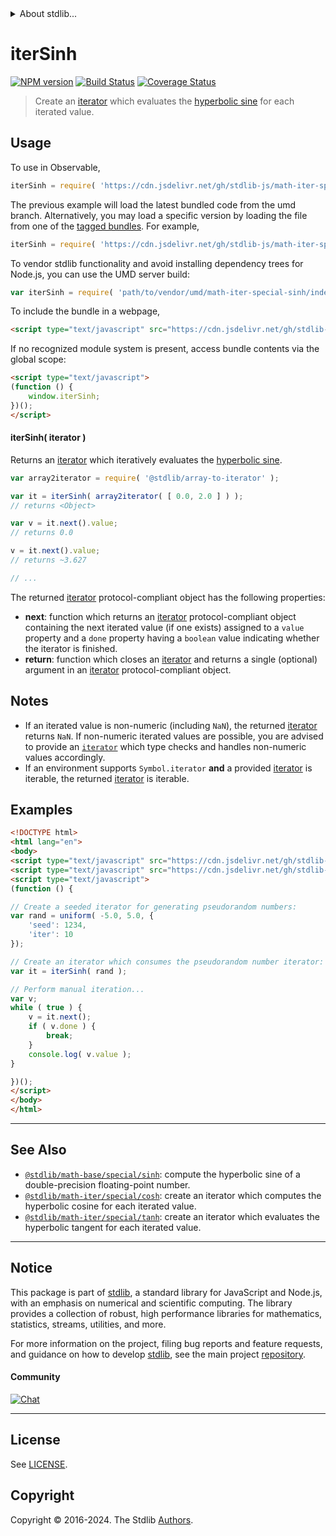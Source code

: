 <!--

@license Apache-2.0

Copyright (c) 2020 The Stdlib Authors.

Licensed under the Apache License, Version 2.0 (the "License");
you may not use this file except in compliance with the License.
You may obtain a copy of the License at

   http://www.apache.org/licenses/LICENSE-2.0

Unless required by applicable law or agreed to in writing, software
distributed under the License is distributed on an "AS IS" BASIS,
WITHOUT WARRANTIES OR CONDITIONS OF ANY KIND, either express or implied.
See the License for the specific language governing permissions and
limitations under the License.

-->


<details>
  <summary>
    About stdlib...
  </summary>
  <p>We believe in a future in which the web is a preferred environment for numerical computation. To help realize this future, we've built stdlib. stdlib is a standard library, with an emphasis on numerical and scientific computation, written in JavaScript (and C) for execution in browsers and in Node.js.</p>
  <p>The library is fully decomposable, being architected in such a way that you can swap out and mix and match APIs and functionality to cater to your exact preferences and use cases.</p>
  <p>When you use stdlib, you can be absolutely certain that you are using the most thorough, rigorous, well-written, studied, documented, tested, measured, and high-quality code out there.</p>
  <p>To join us in bringing numerical computing to the web, get started by checking us out on <a href="https://github.com/stdlib-js/stdlib">GitHub</a>, and please consider <a href="https://opencollective.com/stdlib">financially supporting stdlib</a>. We greatly appreciate your continued support!</p>
</details>

# iterSinh

[![NPM version][npm-image]][npm-url] [![Build Status][test-image]][test-url] [![Coverage Status][coverage-image]][coverage-url] <!-- [![dependencies][dependencies-image]][dependencies-url] -->

> Create an [iterator][mdn-iterator-protocol] which evaluates the [hyperbolic sine][@stdlib/math/base/special/sinh] for each iterated value.

<!-- Section to include introductory text. Make sure to keep an empty line after the intro `section` element and another before the `/section` close. -->

<section class="intro">

</section>

<!-- /.intro -->

<!-- Package usage documentation. -->



<section class="usage">

## Usage

To use in Observable,

```javascript
iterSinh = require( 'https://cdn.jsdelivr.net/gh/stdlib-js/math-iter-special-sinh@umd/browser.js' )
```
The previous example will load the latest bundled code from the umd branch. Alternatively, you may load a specific version by loading the file from one of the [tagged bundles](https://github.com/stdlib-js/math-iter-special-sinh/tags). For example,

```javascript
iterSinh = require( 'https://cdn.jsdelivr.net/gh/stdlib-js/math-iter-special-sinh@v0.2.0-umd/browser.js' )
```

To vendor stdlib functionality and avoid installing dependency trees for Node.js, you can use the UMD server build:

```javascript
var iterSinh = require( 'path/to/vendor/umd/math-iter-special-sinh/index.js' )
```

To include the bundle in a webpage,

```html
<script type="text/javascript" src="https://cdn.jsdelivr.net/gh/stdlib-js/math-iter-special-sinh@umd/browser.js"></script>
```

If no recognized module system is present, access bundle contents via the global scope:

```html
<script type="text/javascript">
(function () {
    window.iterSinh;
})();
</script>
```

#### iterSinh( iterator )

Returns an [iterator][mdn-iterator-protocol] which iteratively evaluates the [hyperbolic sine][@stdlib/math/base/special/sinh].

```javascript
var array2iterator = require( '@stdlib/array-to-iterator' );

var it = iterSinh( array2iterator( [ 0.0, 2.0 ] ) );
// returns <Object>

var v = it.next().value;
// returns 0.0

v = it.next().value;
// returns ~3.627

// ...
```

The returned [iterator][mdn-iterator-protocol] protocol-compliant object has the following properties:

-   **next**: function which returns an [iterator][mdn-iterator-protocol] protocol-compliant object containing the next iterated value (if one exists) assigned to a `value` property and a `done` property having a `boolean` value indicating whether the iterator is finished.
-   **return**: function which closes an [iterator][mdn-iterator-protocol] and returns a single (optional) argument in an [iterator][mdn-iterator-protocol] protocol-compliant object.

</section>

<!-- /.usage -->

<!-- Package usage notes. Make sure to keep an empty line after the `section` element and another before the `/section` close. -->

<section class="notes">

## Notes

-   If an iterated value is non-numeric (including `NaN`), the returned [iterator][mdn-iterator-protocol] returns `NaN`. If non-numeric iterated values are possible, you are advised to provide an [`iterator`][mdn-iterator-protocol] which type checks and handles non-numeric values accordingly.
-   If an environment supports `Symbol.iterator` **and** a provided [iterator][mdn-iterator-protocol] is iterable, the returned [iterator][mdn-iterator-protocol] is iterable.

</section>

<!-- /.notes -->

<!-- Package usage examples. -->

<section class="examples">

## Examples

<!-- eslint no-undef: "error" -->

```html
<!DOCTYPE html>
<html lang="en">
<body>
<script type="text/javascript" src="https://cdn.jsdelivr.net/gh/stdlib-js/random-iter-uniform@umd/browser.js"></script>
<script type="text/javascript" src="https://cdn.jsdelivr.net/gh/stdlib-js/math-iter-special-sinh@umd/browser.js"></script>
<script type="text/javascript">
(function () {

// Create a seeded iterator for generating pseudorandom numbers:
var rand = uniform( -5.0, 5.0, {
    'seed': 1234,
    'iter': 10
});

// Create an iterator which consumes the pseudorandom number iterator:
var it = iterSinh( rand );

// Perform manual iteration...
var v;
while ( true ) {
    v = it.next();
    if ( v.done ) {
        break;
    }
    console.log( v.value );
}

})();
</script>
</body>
</html>
```

</section>

<!-- /.examples -->

<!-- Section to include cited references. If references are included, add a horizontal rule *before* the section. Make sure to keep an empty line after the `section` element and another before the `/section` close. -->

<section class="references">

</section>

<!-- /.references -->

<!-- Section for related `stdlib` packages. Do not manually edit this section, as it is automatically populated. -->

<section class="related">

* * *

## See Also

-   <span class="package-name">[`@stdlib/math-base/special/sinh`][@stdlib/math/base/special/sinh]</span><span class="delimiter">: </span><span class="description">compute the hyperbolic sine of a double-precision floating-point number.</span>
-   <span class="package-name">[`@stdlib/math-iter/special/cosh`][@stdlib/math/iter/special/cosh]</span><span class="delimiter">: </span><span class="description">create an iterator which computes the hyperbolic cosine for each iterated value.</span>
-   <span class="package-name">[`@stdlib/math-iter/special/tanh`][@stdlib/math/iter/special/tanh]</span><span class="delimiter">: </span><span class="description">create an iterator which evaluates the hyperbolic tangent for each iterated value.</span>

</section>

<!-- /.related -->

<!-- Section for all links. Make sure to keep an empty line after the `section` element and another before the `/section` close. -->


<section class="main-repo" >

* * *

## Notice

This package is part of [stdlib][stdlib], a standard library for JavaScript and Node.js, with an emphasis on numerical and scientific computing. The library provides a collection of robust, high performance libraries for mathematics, statistics, streams, utilities, and more.

For more information on the project, filing bug reports and feature requests, and guidance on how to develop [stdlib][stdlib], see the main project [repository][stdlib].

#### Community

[![Chat][chat-image]][chat-url]

---

## License

See [LICENSE][stdlib-license].


## Copyright

Copyright &copy; 2016-2024. The Stdlib [Authors][stdlib-authors].

</section>

<!-- /.stdlib -->

<!-- Section for all links. Make sure to keep an empty line after the `section` element and another before the `/section` close. -->

<section class="links">

[npm-image]: http://img.shields.io/npm/v/@stdlib/math-iter-special-sinh.svg
[npm-url]: https://npmjs.org/package/@stdlib/math-iter-special-sinh

[test-image]: https://github.com/stdlib-js/math-iter-special-sinh/actions/workflows/test.yml/badge.svg?branch=v0.2.0
[test-url]: https://github.com/stdlib-js/math-iter-special-sinh/actions/workflows/test.yml?query=branch:v0.2.0

[coverage-image]: https://img.shields.io/codecov/c/github/stdlib-js/math-iter-special-sinh/main.svg
[coverage-url]: https://codecov.io/github/stdlib-js/math-iter-special-sinh?branch=main

<!--

[dependencies-image]: https://img.shields.io/david/stdlib-js/math-iter-special-sinh.svg
[dependencies-url]: https://david-dm.org/stdlib-js/math-iter-special-sinh/main

-->

[chat-image]: https://img.shields.io/gitter/room/stdlib-js/stdlib.svg
[chat-url]: https://app.gitter.im/#/room/#stdlib-js_stdlib:gitter.im

[stdlib]: https://github.com/stdlib-js/stdlib

[stdlib-authors]: https://github.com/stdlib-js/stdlib/graphs/contributors

[umd]: https://github.com/umdjs/umd
[es-module]: https://developer.mozilla.org/en-US/docs/Web/JavaScript/Guide/Modules

[deno-url]: https://github.com/stdlib-js/math-iter-special-sinh/tree/deno
[deno-readme]: https://github.com/stdlib-js/math-iter-special-sinh/blob/deno/README.md
[umd-url]: https://github.com/stdlib-js/math-iter-special-sinh/tree/umd
[umd-readme]: https://github.com/stdlib-js/math-iter-special-sinh/blob/umd/README.md
[esm-url]: https://github.com/stdlib-js/math-iter-special-sinh/tree/esm
[esm-readme]: https://github.com/stdlib-js/math-iter-special-sinh/blob/esm/README.md
[branches-url]: https://github.com/stdlib-js/math-iter-special-sinh/blob/main/branches.md

[stdlib-license]: https://raw.githubusercontent.com/stdlib-js/math-iter-special-sinh/main/LICENSE

[mdn-iterator-protocol]: https://developer.mozilla.org/en-US/docs/Web/JavaScript/Reference/Iteration_protocols#The_iterator_protocol

<!-- <related-links> -->

[@stdlib/math/base/special/sinh]: https://github.com/stdlib-js/math-base-special-sinh/tree/umd

[@stdlib/math/iter/special/cosh]: https://github.com/stdlib-js/math-iter-special-cosh/tree/umd

[@stdlib/math/iter/special/tanh]: https://github.com/stdlib-js/math-iter-special-tanh/tree/umd

<!-- </related-links> -->

</section>

<!-- /.links -->
